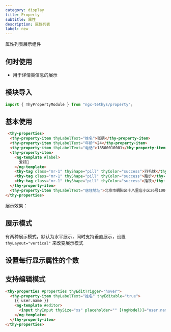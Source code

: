 ```yaml
---
category: display
title: Property
subtitle: 属性
description: 属性列表
label: new
---
```


<alert>属性列表展示组件</alert>

## 何时使用

- 用于详情类信息的展示


## 模块导入
```ts
import { ThyPropertyModule } from "ngx-tethys/property";
```

## 基本使用

```html
 <thy-properties>
  <thy-property-item thyLabelText="姓名">张萌</thy-property-item>
  <thy-property-item thyLabelText="年龄">24</thy-property-item>
  <thy-property-item thyLabelText="电话">18500010001</thy-property-item>
  <thy-property-item>
    <ng-template #label>
      爱好🏸
    </ng-template>
    <thy-tag class="mr-1" thyShape="pill" thyColor="success">羽毛球</thy-tag>
    <thy-tag class="mr-1" thyShape="pill" thyColor="success">跑步</thy-tag>
    <thy-tag class="mr-1" thyShape="pill" thyColor="success">撸铁</thy-tag>
  </thy-property-item>
  <thy-property-item thyLabelText="居住地址">北京市朝阳区十八里店小区26号10001</thy-property-item>
</thy-properties>
```

展示效果：

<example name="thy-property-basic-example"/>

## 展示模式
有两种展示模式，默认为水平展示，同时支持垂直展示，设置 `thyLayout="vertical"` 来改变展示模式
 
<example name="thy-property-vertical-example"/>

## 设置每行显示属性的个数

<example name="thy-property-column-example"/>

## 支持编辑模式
``` html
<thy-properties #properties thyEditTrigger="hover">
  <thy-property-item thyLabelText="姓名" thyEditable="true">
    {{ user.name }}
    <ng-template #editor>
      <input thyInput thySize="xs" placeholder="" [(ngModel)]="user.name" />
    </ng-template>
  </thy-property-item>
</thy-properties>

```

<example name="thy-property-editable-example"/>
